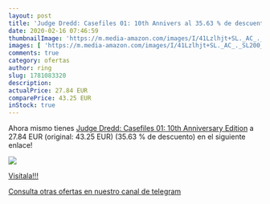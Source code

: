 ```yaml
---
layout: post
title: 'Judge Dredd: Casefiles 01: 10th Annivers al 35.63 % de descuento'
date: 2020-02-16 07:46:59
thumbnailImage: 'https://m.media-amazon.com/images/I/41Lzlhjt+SL._AC_._SL200_.jpg'
images: [ 'https://m.media-amazon.com/images/I/41Lzlhjt+SL._AC_._SL200_.jpg' ]
comments: true
category: ofertas
author: ring
slug: 1781083320
description:
actualPrice: 27.84 EUR
comparePrice: 43.25 EUR
inStock: true
---
```


Ahora mismo tienes [Judge Dredd: Casefiles 01: 10th Anniversary Edition](https://www.amazon.com/dp/1781083320/?tag=redken08-20) a 27.84 EUR (original: 43.25 EUR) (35.63 %  de descuento) en el siguiente enlace!

[![](https://m.media-amazon.com/images/I/41Lzlhjt+SL._AC_._SL200_.jpg)](https://www.amazon.com/dp/1781083320/?tag=redken08-20)

[Visítala!!!](https://www.amazon.com/dp/1781083320/?tag=redken08-20)

[Consulta otras ofertas en nuestro canal de telegram](https://t.me/s/ofertas25)

